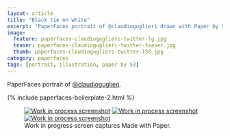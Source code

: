 ```yaml
---
layout: article
title: "Black tie on white"
excerpt: "PaperFaces portrait of @claudioguglieri drawn with Paper by 53 on an iPad."
image: 
  feature: paperfaces-claudioguglieri-twitter-lg.jpg
  teaser: paperfaces-claudioguglieri-twitter-teaser.jpg
  thumb: paperfaces-claudioguglieri-twitter-150.jpg
category: paperfaces
tags: [portrait, illustration, paper by 53]
---
```


PaperFaces portrait of [@claudioguglieri](http://twitter.com/claudioguglieri).

{% include paperfaces-boilerplate-2.html %}

<figure class="third">
  <a href="{{ site.url }}/images/paperfaces-claudioguglieri-process-1-lg.jpg"><img src="{{ site.url }}/images/paperfaces-claudioguglieri-process-1-600.jpg" alt="Work in process screenshot"></a>
  <a href="{{ site.url }}/images/paperfaces-claudioguglieri-process-2-lg.jpg"><img src="{{ site.url }}/images/paperfaces-claudioguglieri-process-2-600.jpg" alt="Work in process screenshot"></a>
  <a href="{{ site.url }}/images/paperfaces-claudioguglieri-process-3-lg.jpg"><img src="{{ site.url }}/images/paperfaces-claudioguglieri-process-3-600.jpg" alt="Work in process screenshot"></a>
  <figcaption>Work in progress screen captures Made with Paper.</figcaption>
</figure>